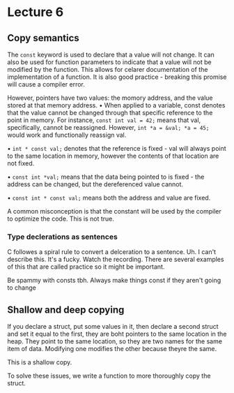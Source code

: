 # Lecture 6
## Copy semantics

The `const` keyword is used to declare that a value will not change. It can also be used for function parameters to indicate that a value will not be modified by the function. This allows for celarer documentation of the implementation of a function. It is also good practice - breaking this promise will cause a compiler error.

However, pointers have two values: the momory address, and the value stored at that memory address.
• When applied to a variable, const denotes that the value cannot be changed through that specific reference to the point in memory. For instance, `const int val = 42;` means that val, specifically, cannot be reassigned. However, `int *a = &val; *a = 45;` would work and functionally reassign val.

• `int * const val;` denotes that the reference is fixed - val will always point to the same location in memory, however the contents of that location are not fixed.

• `const int *val;` means that the data being pointed to is fixed - the address can be changed, but the dereferenced value cannot.

• `const int * const val;` means both the address and value are fixed.


A common misconception is that the constant will be used by the compiler to optimize the code. This is not true.

### Type declerations as sentences
C followes a spiral rule to convert a delceration to a sentence. Uh. I can't describe this. It's a fucky. Watch the recording. There are several examples of this that are called practice so it might be important. 

Be spammy with consts tbh. Always make things const if they aren't going to change

## Shallow and deep copying
If you declare a struct, put some values in it, then declare a second struct and set it equal to the first, they are boht pointers to the same location in the heap. They point to the same location, so they are two names for the same item of data. Modifying one modifies the other because theyre the same.

This is a shallow copy.

To solve these issues, we write a function to more thoroughly copy the struct. 